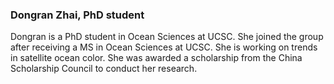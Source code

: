 ### Dongran Zhai, PhD student

Dongran is a PhD student in Ocean Sciences at UCSC. She joined the group after receiving a MS in Ocean Sciences at UCSC. She is working on trends in satellite ocean color. She was awarded a scholarship from the China Scholarship Council to conduct her research.

